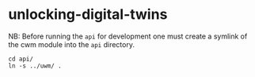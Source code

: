 # unlocking-digital-twins


NB: Before running the `api` for development one must create a symlink of the cwm module into the `api` directory.

```
cd api/
ln -s ../uwm/ .
```

